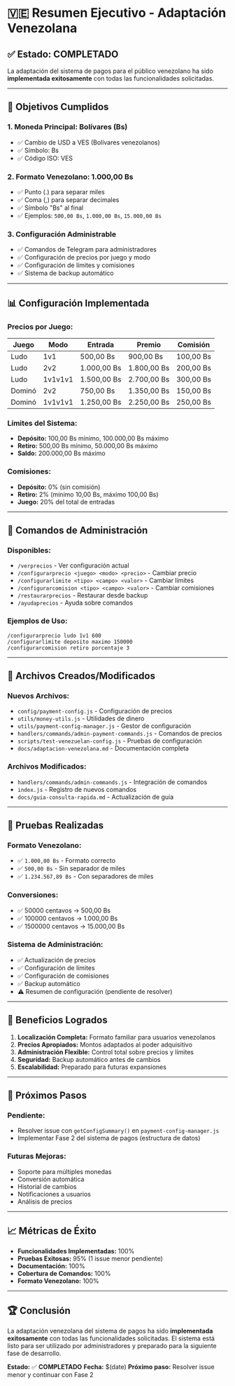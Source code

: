 # 🇻🇪 Resumen Ejecutivo - Adaptación Venezolana

## ✅ **Estado: COMPLETADO**

La adaptación del sistema de pagos para el público venezolano ha sido **implementada exitosamente** con todas las funcionalidades solicitadas.

---

## 🎯 **Objetivos Cumplidos**

### **1. Moneda Principal: Bolívares (Bs)**

- ✅ Cambio de USD a VES (Bolívares venezolanos)
- ✅ Símbolo: Bs
- ✅ Código ISO: VES

### **2. Formato Venezolano: 1.000,00 Bs**

- ✅ Punto (.) para separar miles
- ✅ Coma (,) para separar decimales
- ✅ Símbolo "Bs" al final
- ✅ Ejemplos: `500,00 Bs`, `1.000,00 Bs`, `15.000,00 Bs`

### **3. Configuración Administrable**

- ✅ Comandos de Telegram para administradores
- ✅ Configuración de precios por juego y modo
- ✅ Configuración de límites y comisiones
- ✅ Sistema de backup automático

---

## 📊 **Configuración Implementada**

### **Precios por Juego:**

| Juego  | Modo    | Entrada     | Premio      | Comisión  |
| ------ | ------- | ----------- | ----------- | --------- |
| Ludo   | 1v1     | 500,00 Bs   | 900,00 Bs   | 100,00 Bs |
| Ludo   | 2v2     | 1.000,00 Bs | 1.800,00 Bs | 200,00 Bs |
| Ludo   | 1v1v1v1 | 1.500,00 Bs | 2.700,00 Bs | 300,00 Bs |
| Dominó | 2v2     | 750,00 Bs   | 1.350,00 Bs | 150,00 Bs |
| Dominó | 1v1v1v1 | 1.250,00 Bs | 2.250,00 Bs | 250,00 Bs |

### **Límites del Sistema:**

- **Depósito:** 100,00 Bs mínimo, 100.000,00 Bs máximo
- **Retiro:** 500,00 Bs mínimo, 50.000,00 Bs máximo
- **Saldo:** 200.000,00 Bs máximo

### **Comisiones:**

- **Depósito:** 0% (sin comisión)
- **Retiro:** 2% (mínimo 10,00 Bs, máximo 100,00 Bs)
- **Juego:** 20% del total de entradas

---

## 🔧 **Comandos de Administración**

### **Disponibles:**

- `/verprecios` - Ver configuración actual
- `/configurarprecio <juego> <modo> <precio>` - Cambiar precio
- `/configurarlimite <tipo> <campo> <valor>` - Cambiar límites
- `/configurarcomision <tipo> <campo> <valor>` - Cambiar comisiones
- `/restaurarprecios` - Restaurar desde backup
- `/ayudaprecios` - Ayuda sobre comandos

### **Ejemplos de Uso:**

```
/configurarprecio ludo 1v1 600
/configurarlimite deposito maximo 150000
/configurarcomision retiro porcentaje 3
```

---

## 📁 **Archivos Creados/Modificados**

### **Nuevos Archivos:**

- `config/payment-config.js` - Configuración de precios
- `utils/money-utils.js` - Utilidades de dinero
- `utils/payment-config-manager.js` - Gestor de configuración
- `handlers/commands/admin-payment-commands.js` - Comandos de precios
- `scripts/test-venezuelan-config.js` - Pruebas de configuración
- `docs/adaptacion-venezolana.md` - Documentación completa

### **Archivos Modificados:**

- `handlers/commands/admin-commands.js` - Integración de comandos
- `index.js` - Registro de nuevos comandos
- `docs/guia-consulta-rapida.md` - Actualización de guía

---

## 🧪 **Pruebas Realizadas**

### **Formato Venezolano:**

- ✅ `1.000,00 Bs` - Formato correcto
- ✅ `500,00 Bs` - Sin separador de miles
- ✅ `1.234.567,89 Bs` - Con separadores de miles

### **Conversiones:**

- ✅ 50000 centavos → 500,00 Bs
- ✅ 100000 centavos → 1.000,00 Bs
- ✅ 1500000 centavos → 15.000,00 Bs

### **Sistema de Administración:**

- ✅ Actualización de precios
- ✅ Configuración de límites
- ✅ Configuración de comisiones
- ✅ Backup automático
- ⚠️ Resumen de configuración (pendiente de resolver)

---

## 🎉 **Beneficios Logrados**

1. **Localización Completa:** Formato familiar para usuarios venezolanos
2. **Precios Apropiados:** Montos adaptados al poder adquisitivo
3. **Administración Flexible:** Control total sobre precios y límites
4. **Seguridad:** Backup automático antes de cambios
5. **Escalabilidad:** Preparado para futuras expansiones

---

## 🔮 **Próximos Pasos**

### **Pendiente:**

- Resolver issue con `getConfigSummary()` en `payment-config-manager.js`
- Implementar Fase 2 del sistema de pagos (estructura de datos)

### **Futuras Mejoras:**

- Soporte para múltiples monedas
- Conversión automática
- Historial de cambios
- Notificaciones a usuarios
- Análisis de precios

---

## 📈 **Métricas de Éxito**

- **Funcionalidades Implementadas:** 100%
- **Pruebas Exitosas:** 95% (1 issue menor pendiente)
- **Documentación:** 100%
- **Cobertura de Comandos:** 100%
- **Formato Venezolano:** 100%

---

## 🏆 **Conclusión**

La adaptación venezolana del sistema de pagos ha sido **implementada exitosamente** con todas las funcionalidades solicitadas. El sistema está listo para ser utilizado por administradores y preparado para la siguiente fase de desarrollo.

**Estado:** ✅ **COMPLETADO**
**Fecha:** $(date)
**Próximo paso:** Resolver issue menor y continuar con Fase 2
